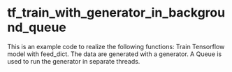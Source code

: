# tf_train_with_generator_in_background_queue
This is an example code to realize the following functions: Train Tensorflow model with feed_dict. The data are generated with a generator. A Queue is used to run the generator in separate threads. 
